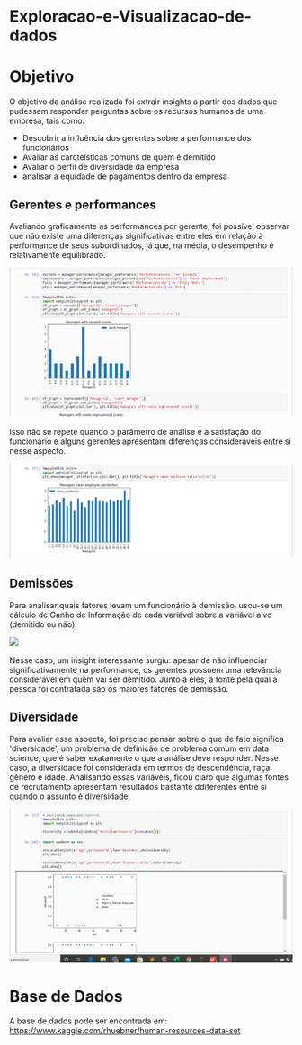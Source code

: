 # Exploracao-e-Visualizacao-de-dados

# Objetivo

O objetivo da análise realizada foi extrair insights a partir dos dados que pudessem responder perguntas sobre os recursos humanos de uma empresa, tais como:

* Descobrir a influência dos gerentes sobre a performance dos funcionários
* Avaliar as carcteísticas comuns de quem é demitido
* Avaliar o perfil de diversidade da empresa
* analisar a equidade de pagamentos dentro da empresa

## Gerentes e performances

Avaliando graficamente as performances por gerente, foi possível observar que não existe uma diferenças significativas entre eles em relação à performance de seus subordinados, já que, na média, o desempenho é relativamente equilibrado.

![](https://github.com/luisgustavob78/Exploracao-e-Visualizacao-de-dados/blob/master/gif_managersScores.gif)

Isso não se repete quando o parâmetro de análise é a satisfação do funcionário e alguns gerentes apresentam diferenças consideráveis entre si nesse aspecto.

![](https://github.com/luisgustavob78/Exploracao-e-Visualizacao-de-dados/blob/master/image_managerSatisfaction.gif)

## Demissões

Para analisar quais fatores levam um funcionário à demissão, usou-se um cálculo de Ganho de Informação de cada variável sobre a variável alvo (demitido ou não). 

![](https://github.com/luisgustavob78/Exploracao-e-Visualizacao-de-dados/blob/master/gif_terminations.gif)

Nesse caso, um insight interessante surgiu: apesar de não influenciar significativamente na performance, os gerentes possuem uma relevância considerável em quem vai ser demitido. Junto a eles, a fonte pela qual a pessoa foi contratada são os maiores fatores de demissão.

## Diversidade

Para avaliar esse aspecto, foi preciso pensar sobre o que de fato significa 'diversidade', um problema de definição de problema comum em data science, que é saber exatamente o que a análise deve responder. Nesse caso, a diversidade foi considerada em termos de descendência, raça, gênero e idade. Analisando essas variáveis, ficou claro que algumas fontes de recrutamento apresentam resultados bastante ddiferentes entre si quando o assunto é diversidade.

![](https://github.com/luisgustavob78/Exploracao-e-Visualizacao-de-dados/blob/master/gif_diversity.gif)

# Base de Dados

A base de dados pode ser encontrada em: https://www.kaggle.com/rhuebner/human-resources-data-set
